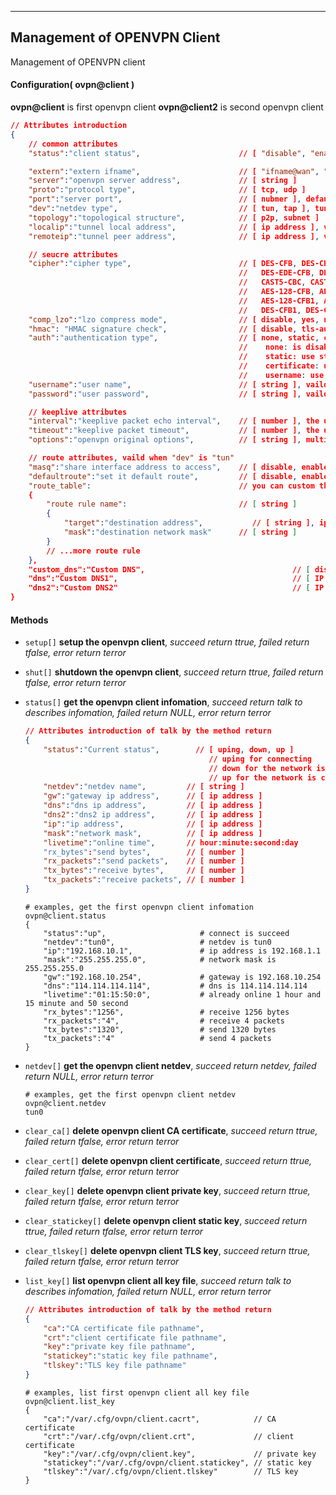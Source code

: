 ***
## Management of OPENVPN Client
Management of OPENVPN client

#### Configuration( ovpn@client )
**ovpn@client** is first openvpn client
**ovpn@client2** is second openvpn client

```json
// Attributes introduction 
{
    // common attributes
    "status":"client status",                      // [ "disable", "enable" ]

    "extern":"extern ifname",                      // [ "ifname@wan", "ifname@lte", ... ], default is defdault gateway
    "server":"openvpn server address",             // [ string ]
    "proto":"protocol type",                       // [ tcp, udp ]
    "port":"server port",                          // [ nubmer ], default is 1194
    "dev":"netdev type",                           // [ tun, tap ], tun is tunnel, tap is bridge to ifname@lan
    "topology":"topological structure",            // [ p2p, subnet ]
    "localip":"tunnel local address",              // [ ip address ], vailed when "topology" is "p2p"
    "remoteip":"tunnel peer address",              // [ ip address ], vailed when "topology" is "p2p"

    // seucre attributes
    "cipher":"cipher type",                        // [ DES-CFB, DES-CBC, RC2-CBC, RC2-CFB, RC2-OFB, DES-EDE-CBC, DES-EDE3-CBC, DES-OFB, 
                                                   //   DES-EDE-CFB, DES-EDE3-CFB, DES-EDE-OFB, DES-EDE3-OFB, DESX-CBC, BF-CBC, BF-CFB, BF-OFB,
                                                   //   CAST5-CBC, CAST5-CFB, CAST5-OFB, RC2-40-CBC, RC2-64-CBC, AES-128-CBC, AES-128-OFB,
                                                   //   AES-128-CFB, AES-192-CBC, AES-192-OFB, AES-192-CFB, AES-256-CBC, AES-256-OFB, AES-256-CFB,
                                                   //   AES-128-CFB1, AES-192-CFB1, AES-256-CFB1, AES-128-CFB8, AES-192-CFB8, AES-256-CFB8,
                                                   //   DES-CFB1, DES-CFB8, DES-EDE3-CFB1, DES-EDE3-CFB8, SEED-CBC, SEED-OFB, SEED-CFB ]
    "comp_lzo":"lzo compress mode",                // [ disable, yes, no, adaptive ]
    "hmac": "HMAC signature check",                // [ disable, tls-auth, tls-crypt ], version2.3 don't supoort "tls-crypt", "tls-auth" and "tls-crypt" need client.tlskey
    "auth":"authentication type",                  // [ none, static, certificate, username ]
                                                   //    none: is disable
                                                   //    static: use static key, need client.statickey
                                                   //    certificate: use CA certificate, need client.cacrt/client.crt/client.key
                                                   //    username: use username and password, need client.cacrt
    "username":"user name",                        // [ string ], vaild when "auth" is "username"
    "password":"user password",                    // [ string ], vaild when "auth" is "username"

    // keeplive attributes
    "interval":"keeplive packet echo interval",    // [ number ], the unit is second
    "timeout":"keeplive packet timeout",           // [ number ], the unit is second
    "options":"openvpn original options",          // [ string ], multiple options are separated by semicolons

    // route attributes, vaild when "dev" is "tun"
    "masq":"share interface address to access",    // [ disable, enable ]
    "defaultroute":"set it default route",         // [ disable, enable ]
    "route_table":                                 // you can custom the route rule on this connect, vaild when "defaultroute" is "disable"
    {
        "route rule name":                         // [ string ]
        {
            "target":"destination address",           // [ string ], ip address or network
            "mask":"destination network mask"      // [ string ]
        }
        // ...more route rule
    },
    "custom_dns":"Custom DNS",                                 // [ disable, enable ]
    "dns":"Custom DNS1",                                       // [ IP address ], This is valid when "custom_dns" is "enable"
    "dns2":"Custom DNS2"                                       // [ IP address ], This is valid when "custom_dns" is "enable"
}

```


#### **Methods**

+ `setup[]` **setup the openvpn client**, *succeed return ttrue, failed return tfalse, error return terror*

+ `shut[]` **shutdown the openvpn client**, *succeed return ttrue, failed return tfalse, error return terror*

+ `status[]` **get the openvpn client infomation**, *succeed return talk to describes infomation, failed return NULL, error return terror*
    ```json
    // Attributes introduction of talk by the method return
    {
        "status":"Current status",        // [ uping, down, up ]
                                             // uping for connecting
                                             // down for the network is down
                                             // up for the network is connect succeed
        "netdev":"netdev name",         // [ string ]
        "gw":"gateway ip address",      // [ ip address ]
        "dns":"dns ip address",         // [ ip address ]
        "dns2":"dns2 ip address",       // [ ip address ]
        "ip":"ip address",              // [ ip address ]
        "mask":"network mask",          // [ ip address ]
        "livetime":"online time",       // hour:minute:second:day
        "rx_bytes":"send bytes",        // [ number ]
        "rx_packets":"send packets",    // [ number ]
        "tx_bytes":"receive bytes",     // [ number ]
        "tx_packets":"receive packets", // [ number ]
    }
    ```
    ```shell
    # examples, get the first openvpn client infomation
    ovpn@client.status
    {
        "status":"up",                     # connect is succeed
        "netdev":"tun0",                   # netdev is tun0
        "ip":"192.168.10.1",               # ip address is 192.168.1.1
        "mask":"255.255.255.0",            # network mask is 255.255.255.0
        "gw":"192.168.10.254",             # gateway is 192.168.10.254
        "dns":"114.114.114.114",           # dns is 114.114.114.114
        "livetime":"01:15:50:0",           # already online 1 hour and 15 minute and 50 second
        "rx_bytes":"1256",                 # receive 1256 bytes
        "rx_packets":"4",                  # receive 4 packets
        "tx_bytes":"1320",                 # send 1320 bytes
        "tx_packets":"4"                   # send 4 packets
    }
    ```

+ `netdev[]` **get the openvpn client netdev**, *succeed return netdev, failed return NULL, error return terror*
    ```shell
    # examples, get the first openvpn client netdev
    ovpn@client.netdev
    tun0
    ```

+ `clear_ca[]` **delete openvpn client CA certificate**, *succeed return ttrue, failed return tfalse, error return terror*

+ `clear_cert[]` **delete openvpn client certificate**, *succeed return ttrue, failed return tfalse, error return terror*

+ `clear_key[]` **delete openvpn client private key**, *succeed return ttrue, failed return tfalse, error return terror*

+ `clear_statickey[]` **delete openvpn client static key**, *succeed return ttrue, failed return tfalse, error return terror*

+ `clear_tlskey[]` **delete openvpn client TLS key**, *succeed return ttrue, failed return tfalse, error return terror*

+ `list_key[]` **list openvpn client all key file**, *succeed return talk to describes infomation, failed return NULL, error return terror*
    ```json
    // Attributes introduction of talk by the method return
    {
        "ca":"CA certificate file pathname",
        "crt":"client certificate file pathname",
        "key":"private key file pathname",
        "statickey":"static key file pathname",
        "tlskey":"TLS key file pathname"
    }
    ```
    ```shell
    # examples, list first openvpn client all key file
    ovpn@client.list_key
    {
        "ca":"/var/.cfg/ovpn/client.cacrt",            // CA certificate
        "crt":"/var/.cfg/ovpn/client.crt",             // client certificate
        "key":"/var/.cfg/ovpn/client.key",             // private key
        "statickey":"/var/.cfg/ovpn/client.statickey", // static key
        "tlskey":"/var/.cfg/ovpn/client.tlskey"        // TLS key
    }
    ```

